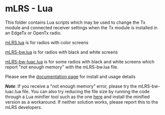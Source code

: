 # mLRS - Lua #

This folder contains Lua scripts which may be used to change the Tx module and connected receiver settings when the Tx module is installed in an EdgeTx or OpenTx radio.

[mLRS.lua](mLRS.lua) is for radios with color screens

[mLRS-bw.lua](mLRS-bw.lua) is for radios with black and white screens

[mLRS-bw-luac.lua](mLRS-bw-luac.lua) is for some radios with black and white screens which report "not enough memory" with the mLRS-bw.lua file.

Please see the [documentation page](https://github.com/olliw42/mLRS-docu/blob/master/docs/LUA.md#mlrs-documentation-mlrs-lua-script) for install and usage details

***Note***:  If you receive a "not enough memory" error, please try the mLRS-bw-luac.lua file.  You can also try reducing the file size by running the code through a Lua minifier tool such as the one [here](https://mothereff.in/lua-minifier) and install the minified version as a workaround.  If neither solution works, please report this to the mLRS developers.
